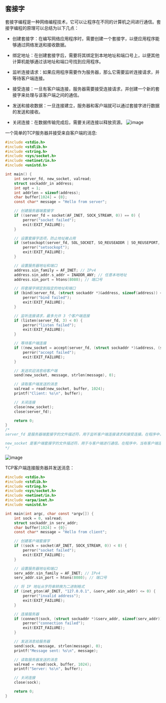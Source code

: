 ## 套接字
套接字编程是一种网络编程技术，它可以让程序在不同的计算机之间进行通信。套接字编程的原理可以总结为以下几点：

- 创建套接字：在编写网络应用程序时，需要创建一个套接字，以便应用程序能够通过网络发送和接收数据。

- 绑定地址：在创建套接字后，需要将其绑定到本地地址和端口号上，以便其他计算机能够通过该地址和端口号找到应用程序。

- 监听连接请求：如果应用程序需要作为服务器，那么它需要监听连接请求，并等待客户端连接。

- 接受连接：一旦有客户端连接，服务器需要接受连接请求，并创建一个新的套接字来处理与该客户端之间的通信。

- 发送和接收数据：一旦连接建立，服务器和客户端就可以通过套接字进行数据的发送和接收。

- 关闭连接：在数据传输完成后，需要关闭连接以释放资源。
![image](https://user-images.githubusercontent.com/107925483/230305472-5be8f28f-5a02-4b1f-a860-40a86d24c5ee.png)

一个简单的TCP服务器并接受来自客户端的消息:  
``` c
#include <stdio.h>
#include <stdlib.h>
#include <string.h>
#include <sys/socket.h>
#include <netinet/in.h>
#include <unistd.h>

int main() {
    int server_fd, new_socket, valread;
    struct sockaddr_in address;
    int opt = 1;
    int addrlen = sizeof(address);
    char buffer[1024] = {0};
    const char* message = "Hello from server";

    // 创建服务器端套接字
    if ((server_fd = socket(AF_INET, SOCK_STREAM, 0)) == 0) {
        perror("socket failed");
        exit(EXIT_FAILURE);
    }

    // 设置套接字选项，防止地址被占用
    if (setsockopt(server_fd, SOL_SOCKET, SO_REUSEADDR | SO_REUSEPORT, &opt, sizeof(opt))) {
        perror("setsockopt");
        exit(EXIT_FAILURE);
    }

    // 设置服务器地址和端口
    address.sin_family = AF_INET; // IPv4
    address.sin_addr.s_addr = INADDR_ANY; // 任意本地地址
    address.sin_port = htons(8080); // 端口号

    // 将套接字绑定到指定的地址和端口
    if (bind(server_fd, (struct sockaddr *)&address, sizeof(address)) < 0) {
        perror("bind failed");
        exit(EXIT_FAILURE);
    }

    // 监听连接请求，最多允许 3 个客户端连接
    if (listen(server_fd, 3) < 0) {
        perror("listen failed");
        exit(EXIT_FAILURE);
    }

    // 等待客户端连接
    if ((new_socket = accept(server_fd, (struct sockaddr *)&address, (socklen_t*)&addrlen)) < 0) {
        perror("accept failed");
        exit(EXIT_FAILURE);
    }

    // 发送欢迎消息给客户端
    send(new_socket, message, strlen(message), 0);

    // 读取客户端发送的消息
    valread = read(new_socket, buffer, 1024);
    printf("Client: %s\n", buffer);

    // 关闭连接
    close(new_socket);
    close(server_fd);

    return 0;
}
/*
server_fd 是服务器端套接字的文件描述符，用于监听客户端连接请求和接受连接。在程序中，server_fd 通过调用 socket() 函数创建，并使用 bind() 函数将套接字绑定到指定的地址和端口上。

new_socket 是客户端套接字的文件描述符，用于与客户端进行通信。在程序中，当有客户端连接到服务器时，accept() 函数会创建一个新的套接字，new_socket 通过这个新的套接字来与客户端之间进行通信，而 server_fd 仍然保持用于监听其他客户端的连接请求。在程序中，new_socket 是通过 accept() 函数返回的。
*/
```
![image](https://user-images.githubusercontent.com/107925483/230306196-e679546a-1325-4cc7-8290-cf7221c362a9.png)

TCP客户端连接服务器并发送消息：
``` c
#include <stdio.h>
#include <stdlib.h>
#include <string.h>
#include <sys/socket.h>
#include <netinet/in.h>
#include <arpa/inet.h>
#include <unistd.h>

int main(int argc, char const *argv[]) {
    int sock = 0, valread;
    struct sockaddr_in serv_addr;
    char buffer[1024] = {0};
    const char* message = "Hello from client";

    // 创建客户端套接字
    if ((sock = socket(AF_INET, SOCK_STREAM, 0)) < 0) {
        perror("socket failed");
        exit(EXIT_FAILURE);
    }

    // 设置服务器地址和端口
    serv_addr.sin_family = AF_INET; // IPv4
    serv_addr.sin_port = htons(8080); // 端口号

    // 将 IP 地址从字符串转换为二进制格式
    if (inet_pton(AF_INET, "127.0.0.1", &serv_addr.sin_addr) <= 0) {
        perror("invalid address");
        exit(EXIT_FAILURE);
    }

    // 连接服务器
    if (connect(sock, (struct sockaddr *)&serv_addr, sizeof(serv_addr)) < 0) {
        perror("connection failed");
        exit(EXIT_FAILURE);
    }

    // 发送消息给服务器
    send(sock, message, strlen(message), 0);
    printf("Message sent: %s\n", message);

    // 读取服务器发送的消息
    valread = read(sock, buffer, 1024);
    printf("Server: %s\n", buffer);

    // 关闭连接
    close(sock);

    return 0;
}

```
